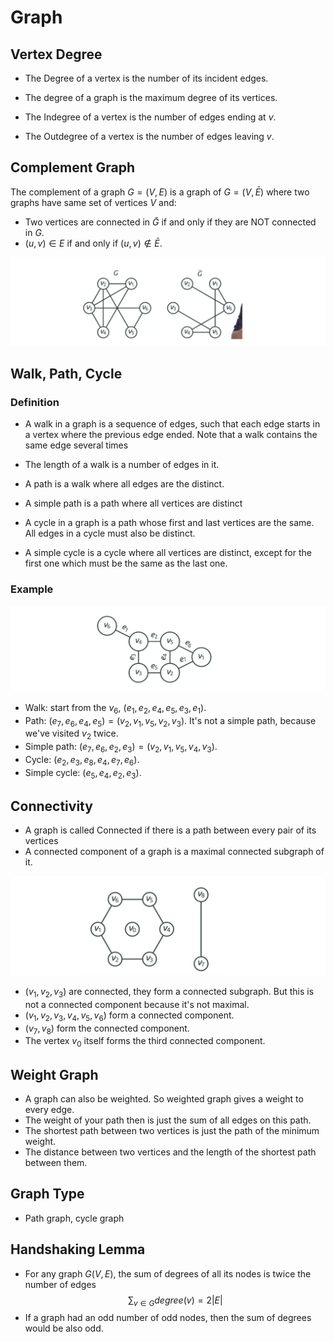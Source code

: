 # Graph


## Vertex Degree

* The Degree of a vertex is the number of its incident edges.
* The degree of a graph is the maximum degree of its vertices.

* The Indegree of a vertex is the number of edges ending at $v$. 
* The Outdegree of a vertex is the number of edges leaving $v$.

## Complement Graph

The complement of a graph $G=(V, E)$ is a graph of $G=(V, \bar{E})$ where two graphs have same set of vertices $V$ and:
* Two vertices are connected in $\bar{G}$ if and only if they are NOT connected in $G$.
* $(u, v) \in E$ if and only if $(u, v) \not\in \bar{E}$.

![](images/complement_graph.png)

## Walk, Path, Cycle

### Definition 

*  A walk in a graph is a sequence of edges, such that each edge starts in a vertex where the previous edge ended. Note that a walk contains the same edge several times
* The length of a walk is a number of edges in it. 
* A path is a walk where all edges are the distinct.
* A simple path is a path where all vertices are distinct

* A cycle in a graph is a path whose first and last vertices are the same. All edges in a cycle must also be distinct.
* A simple cycle is a cycle where all vertices are distinct, except for the first one which must be the same as the last one. 

### Example

![](images/walk_path.png)

* Walk: start from the $v_6$, $(e_1, e_2, e_4, e_5, e_3, e_1)$.
* Path: $(e_7, e_6, e_4, e_5) = (v_2, v_1, v_5, v_2, v_3)$. It's not a simple path, because we've visited $v_2$ twice.
* Simple path: $(e_7, e_6, e_2, e_3)=(v_2, v_1, v_5, v_4, v_3)$.
* Cycle: $(e_2, e_3, e_8, e_4, e_7, e_6)$.
* Simple cycle: $(e_5, e_4, e_2, e_3)$.

## Connectivity

* A graph is called Connected if there is a path between every pair of its vertices
* A connected component of a graph is a maximal connected subgraph of it. 

![](images/connectivity.png)

* $(v_1, v_2, v_3)$ are connected, they form a connected subgraph. But this is not a connected component because it's not maximal. 
* $(v_1, v_2, v_3, v_4, v_5, v_6)$ form a connected component.
* $(v_7, v_8)$ form the connected component. 
* The vertex $v_0$ itself forms the third connected component.

## Weight Graph

* A graph can also be weighted. So weighted graph gives a weight to every edge.
* The weight of your path then is just the sum of all edges on this path.
* The shortest path between two vertices is just the path of the minimum weight. 
* The distance between two vertices and the length of the shortest path between them.

## Graph Type

* Path graph, cycle graph

## Handshaking Lemma

* For any graph $G(V, E)$, the sum of degrees of all its nodes is twice the number of edges
$$ \sum_{v \in G} degree(v) = 2|E|$$
*  If a graph had an odd number of odd nodes, then the sum of degrees would be also odd.